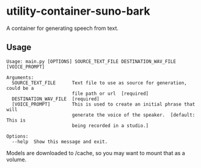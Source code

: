 # utility-container-suno-bark

A container for generating speech from text.

## Usage

```
Usage: main.py [OPTIONS] SOURCE_TEXT_FILE DESTINATION_WAV_FILE [VOICE_PROMPT]

Arguments:
  SOURCE_TEXT_FILE      Text file to use as source for generation, could be a
                        file path or url  [required]
  DESTINATION_WAV_FILE  [required]
  [VOICE_PROMPT]        This is used to create an initial phrase that will
                        generate the voice of the speaker.  [default: This is
                        being recorded in a studio.]

Options:
  --help  Show this message and exit.
```

Models are downloaded to /cache, so you may want to mount that as a volume.